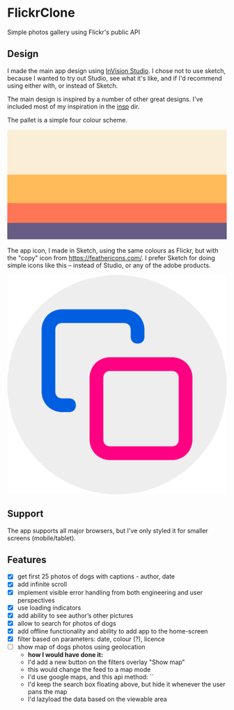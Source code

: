 # FlickrClone
Simple photos gallery using Flickr's public API

## Design
I made the main app design using [InVision Studio](https://www.invisionapp.com/studio). I chose not to use sketch, because I wanted to try out Studio, see what it's like, and if I'd recommend using either with, or instead of Sketch.

The main design is inspired by a number of other great designs. I've included most of my inspiration in the [insp](/insp) dir.

The pallet is a simple four colour scheme.

![Palette](/insp/Palette.png)

The app icon, I made in Sketch, using the same colours as Flickr, but with the "copy" icon from https://feathericons.com/. I prefer Sketch for doing simple icons like this – instead of Studio, or any of the adobe products.

![Icon](/assets/media/android-chrome-512x512.png)

## Support
The app supports all major browsers, but I've only styled it for smaller screens (mobile/tablet).

## Features
- [x] get first 25 photos of dogs with captions - author, date
- [x] add infinite scroll
- [x] implement visible error handling from both engineering and user perspectives
- [x] use loading indicators
- [x] add ability to see author’s other pictures
- [x] allow to search for photos of dogs
- [x] add offline functionality and ability to add app to the home-screen
- [x] filter based on parameters: date, colour (?), licence
- [ ] show map of dogs photos using geolocation
    - **how I would have done it:**
    - I'd add a new button on the filters overlay "Show map"
    - this would change the feed to a map mode
    - I'd use google maps, and this api method: ``
    - I'd keep the search box floating above, but hide it whenever the user pans the map
    - I'd lazyload the data based on the viewable area
